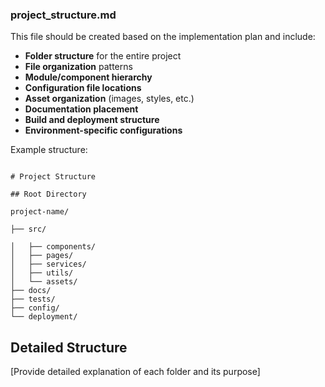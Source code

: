 ### project_structure.md

This file should be created based on the implementation plan and include:

- **Folder structure** for the entire project
- **File organization** patterns
- **Module/component hierarchy**
- **Configuration file locations**
- **Asset organization** (images, styles, etc.)
- **Documentation placement**
- **Build and deployment structure**
- **Environment-specific configurations**  

Example structure:

```

# Project Structure
  
## Root Directory

project-name/

├── src/

│   ├── components/
│   ├── pages/
│   ├── services/
│   ├── utils/
│   └── assets/
├── docs/
├── tests/
├── config/
└── deployment/

```
## Detailed Structure

[Provide detailed explanation of each folder and its purpose]
